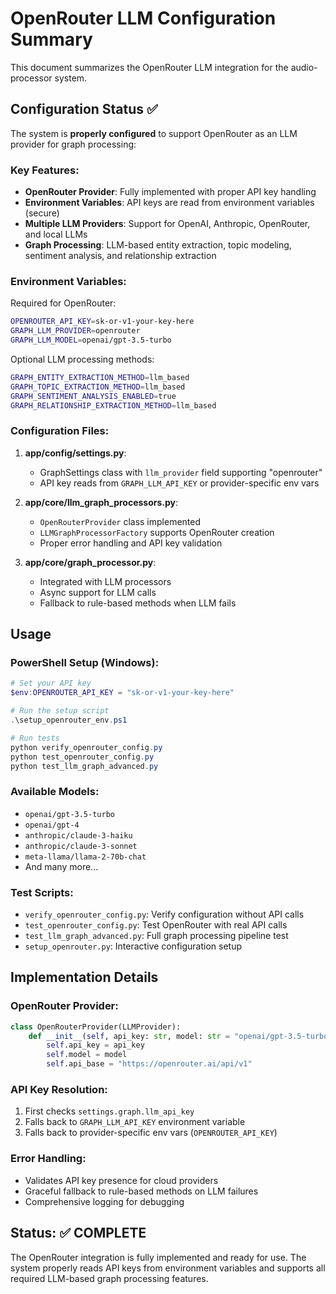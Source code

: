 # OpenRouter LLM Configuration Summary

This document summarizes the OpenRouter LLM integration for the audio-processor system.

## Configuration Status ✅

The system is **properly configured** to support OpenRouter as an LLM provider for graph processing:

### Key Features:
- **OpenRouter Provider**: Fully implemented with proper API key handling
- **Environment Variables**: API keys are read from environment variables (secure)
- **Multiple LLM Providers**: Support for OpenAI, Anthropic, OpenRouter, and local LLMs
- **Graph Processing**: LLM-based entity extraction, topic modeling, sentiment analysis, and relationship extraction

### Environment Variables:

Required for OpenRouter:
```bash
OPENROUTER_API_KEY=sk-or-v1-your-key-here
GRAPH_LLM_PROVIDER=openrouter
GRAPH_LLM_MODEL=openai/gpt-3.5-turbo
```

Optional LLM processing methods:
```bash
GRAPH_ENTITY_EXTRACTION_METHOD=llm_based
GRAPH_TOPIC_EXTRACTION_METHOD=llm_based
GRAPH_SENTIMENT_ANALYSIS_ENABLED=true
GRAPH_RELATIONSHIP_EXTRACTION_METHOD=llm_based
```

### Configuration Files:

1. **app/config/settings.py**:
   - GraphSettings class with `llm_provider` field supporting "openrouter"
   - API key reads from `GRAPH_LLM_API_KEY` or provider-specific env vars

2. **app/core/llm_graph_processors.py**:
   - `OpenRouterProvider` class implemented
   - `LLMGraphProcessorFactory` supports OpenRouter creation
   - Proper error handling and API key validation

3. **app/core/graph_processor.py**:
   - Integrated with LLM processors
   - Async support for LLM calls
   - Fallback to rule-based methods when LLM fails

## Usage

### PowerShell Setup (Windows):
```powershell
# Set your API key
$env:OPENROUTER_API_KEY = "sk-or-v1-your-key-here"

# Run the setup script
.\setup_openrouter_env.ps1

# Run tests
python verify_openrouter_config.py
python test_openrouter_config.py
python test_llm_graph_advanced.py
```

### Available Models:
- `openai/gpt-3.5-turbo`
- `openai/gpt-4`
- `anthropic/claude-3-haiku`
- `anthropic/claude-3-sonnet`
- `meta-llama/llama-2-70b-chat`
- And many more...

### Test Scripts:
- `verify_openrouter_config.py`: Verify configuration without API calls
- `test_openrouter_config.py`: Test OpenRouter with real API calls
- `test_llm_graph_advanced.py`: Full graph processing pipeline test
- `setup_openrouter.py`: Interactive configuration setup

## Implementation Details

### OpenRouter Provider:
```python
class OpenRouterProvider(LLMProvider):
    def __init__(self, api_key: str, model: str = "openai/gpt-3.5-turbo"):
        self.api_key = api_key
        self.model = model
        self.api_base = "https://openrouter.ai/api/v1"
```

### API Key Resolution:
1. First checks `settings.graph.llm_api_key`
2. Falls back to `GRAPH_LLM_API_KEY` environment variable
3. Falls back to provider-specific env vars (`OPENROUTER_API_KEY`)

### Error Handling:
- Validates API key presence for cloud providers
- Graceful fallback to rule-based methods on LLM failures
- Comprehensive logging for debugging

## Status: ✅ COMPLETE

The OpenRouter integration is fully implemented and ready for use. The system properly reads API keys from environment variables and supports all required LLM-based graph processing features.
